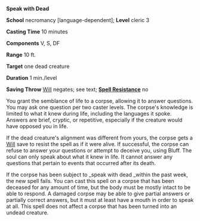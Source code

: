  **Speak with Dead**

**School** necromancy [language-dependent]; **Level** cleric 3

**Casting Time** 10 minutes

**Components** V, S, DF

**Range** 10 ft.

**Target** one dead creature

**Duration** 1 min./level

**Saving Throw** [Will](../combat.html#_will) negates; see text; **[Spell Resistance](../glossary.html#_spell-resistance)** no

You grant the semblance of life to a corpse, allowing it to answer questions. You may ask one question per two caster levels. The corpse's knowledge is limited to what it knew during life, including the languages it spoke. Answers are brief, cryptic, or repetitive, especially if the creature would have opposed you in life.

If the dead creature's alignment was different from yours, the corpse gets a [Will](../combat.html#_will) save to resist the spell as if it were alive. If successful, the corpse can refuse to answer your questions or attempt to deceive you, using Bluff. The soul can only speak about what it knew in life. It cannot answer any questions that pertain to events that occurred after its death.

If the corpse has been subject to _speak with dead _within the past week, the new spell fails. You can cast this spell on a corpse that has been deceased for any amount of time, but the body must be mostly intact to be able to respond. A damaged corpse may be able to give partial answers or partially correct answers, but it must at least have a mouth in order to speak at all. This spell does not affect a corpse that has been turned into an undead creature.

